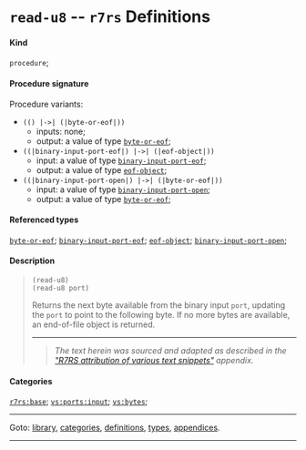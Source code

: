 

<a id='definition__r7rs__read-u8'></a>

# `read-u8` -- `r7rs` Definitions


#### Kind

`procedure`;


#### Procedure signature

Procedure variants:
 * `(() |->| (|byte-or-eof|))`
   * inputs: none;
   * output: a value of type [`byte-or-eof`](../../r7rs/types/byte-or-eof.md#type__r7rs__byte-or-eof);
 * `((|binary-input-port-eof|) |->| (|eof-object|))`
   * input: a value of type [`binary-input-port-eof`](../../r7rs/types/binary-input-port-eof.md#type__r7rs__binary-input-port-eof);
   * output: a value of type [`eof-object`](../../r7rs/types/eof-object.md#type__r7rs__eof-object);
 * `((|binary-input-port-open|) |->| (|byte-or-eof|))`
   * input: a value of type [`binary-input-port-open`](../../r7rs/types/binary-input-port-open.md#type__r7rs__binary-input-port-open);
   * output: a value of type [`byte-or-eof`](../../r7rs/types/byte-or-eof.md#type__r7rs__byte-or-eof);


#### Referenced types

[`byte-or-eof`](../../r7rs/types/byte-or-eof.md#type__r7rs__byte-or-eof);
[`binary-input-port-eof`](../../r7rs/types/binary-input-port-eof.md#type__r7rs__binary-input-port-eof);
[`eof-object`](../../r7rs/types/eof-object.md#type__r7rs__eof-object);
[`binary-input-port-open`](../../r7rs/types/binary-input-port-open.md#type__r7rs__binary-input-port-open);


#### Description

> ````
> (read-u8)
> (read-u8 port)
> ````
> 
> 
> Returns the next byte available from the binary input `port`,
> updating the `port` to point to the following byte.
> If no more bytes are
> available, an end-of-file object is returned.
> 
> 
> ----
> > *The text herein was sourced and adapted as described in the ["R7RS attribution of various text snippets"](../../r7rs/appendices/attribution.md#appendix__r7rs__attribution) appendix.*


#### Categories

[`r7rs:base`](../../r7rs/categories/r7rs_3a_base.md#category__r7rs__r7rs_3a_base);
[`vs:ports:input`](../../r7rs/categories/vs_3a_ports_3a_input.md#category__r7rs__vs_3a_ports_3a_input);
[`vs:bytes`](../../r7rs/categories/vs_3a_bytes.md#category__r7rs__vs_3a_bytes);

----

Goto: [library](../../r7rs/_index.md#library__r7rs), [categories](../../r7rs/categories/_index.md#toc__r7rs__categories), [definitions](../../r7rs/definitions/_index.md#toc__r7rs__definitions), [types](../../r7rs/types/_index.md#toc__r7rs__types), [appendices](../../r7rs/appendices/_index.md#toc__r7rs__appendices).

----

